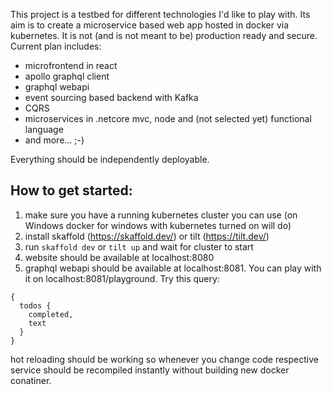 This project is a testbed for different technologies I'd like to play with. Its aim is to create a microservice based web app hosted in docker via kubernetes. It is not (and is not meant to be) production ready and secure. Current plan includes:

* microfrontend in react
* apollo graphql client
* graphql webapi
* event sourcing based backend with Kafka
* CQRS
* microservices in .netcore mvc, node and (not selected yet) functional language
* and more... ;-)

Everything should be independently deployable.

## How to get started:

1. make sure you have a running kubernetes cluster you can use (on Windows docker for windows with kubernetes turned on will do)
2. install skaffold (https://skaffold.dev/) or tilt (https://tilt.dev/)
3. run `skaffold dev` or `tilt up` and wait for cluster to start
4. website should be available at localhost:8080
5. graphql webapi should be available at localhost:8081. You can play with it on localhost:8081/playground. Try this query:
```
{
  todos {
    completed,
    text
  }
}
```

hot reloading should be working so whenever you change code respective service should be recompiled instantly without building new docker conatiner.
